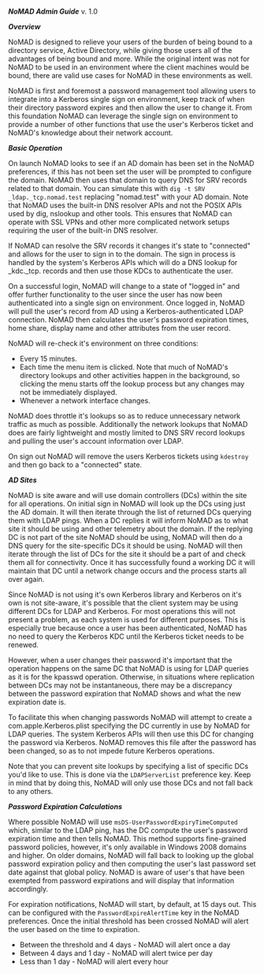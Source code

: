 ***NoMAD Admin Guide***
v. 1.0

***Overview***

NoMAD is designed to relieve your users of the burden of being bound to a directory service, Active Directory, while giving those users all of the advantages of being bound and more. While the original intent was not for NoMAD to be used in an environment where the client machines would be bound, there are valid use cases for NoMAD in these environments as well.

NoMAD is first and foremost a password management tool allowing users to integrate into a Kerberos single sign on environment, keep track of when their directory password expires and then allow the user to change it. From this foundation NoMAD can leverage the single sign on environment to provide a number of other functions that use the user's Kerberos ticket and NoMAD's knowledge about their network account.

***Basic Operation***

On launch NoMAD looks to see if an AD domain has been set in the NoMAD preferences, if this has not been set the user will be prompted to configure the domain. NoMAD then uses that domain to query DNS for SRV records related to that domain. You can simulate this with ```dig -t SRV _ldap._tcp.nomad.test``` replacing "nomad.test" with your AD domain. Note that NoMAD uses the built-in DNS resolver APIs and not the POSIX APIs used by dig, nslookup and other tools. This ensures that NoMAD can operate with SSL VPNs and other more complicated network setups requiring the user of the built-in DNS resolver.

If NoMAD can resolve the SRV records it changes it's state to "connected" and allows for the user to sign in to the domain. The sign in process is handled by the system's Kerberos APIs which will do a DNS lookup for _kdc._tcp. records and then use those KDCs to authenticate the user.

On a successful login, NoMAD will change to a state of "logged in" and offer further functionality to the user since the user has now been authenticated into a single sign on environment. Once logged in, NoMAD will pull the user's record from AD using a Kerberos-authenticated LDAP connection. NoMAD then calculates the user's password expiration times, home share, display name and other attributes from the user record.

NoMAD will re-check it's environment on three conditions:
- Every 15 minutes.
- Each time the menu item is clicked. Note that much of NoMAD's directory lookups and other activities happen in the background, so clicking the menu starts off the lookup process but any changes may not be immediately displayed.
- Whenever a network interface changes.

NoMAD does throttle it's lookups so as to reduce unnecessary network traffic as much as possible. Additionally the network lookups that NoMAD does are fairly lightweight and mostly limited to DNS SRV record lookups and pulling the user's account information over LDAP.

On sign out NoMAD will remove the users Kerberos tickets using ```kdestroy``` and then go back to a "connected" state.

***AD Sites***

NoMAD is site aware and will use domain controllers (DCs) within the site for all operations. On initial sign in NoMAD will look up the DCs using just the AD domain. It will then iterate through the list of returned DCs querying them with LDAP pings. When a DC replies it will inform NoMAD as to what site it should be using and other telemetry about the domain. If the replying DC is not part of the site NoMAD should be using, NoMAD will then do a DNS query for the site-specific DCs it should be using. NoMAD will then iterate through the list of DCs for the site it should be a part of and check them all for connectivity. Once it has successfully found a working DC it will maintain that DC until a network change occurs and the process starts all over again.

Since NoMAD is not using it's own Kerberos library and Kerberos on it's own is not site-aware, it's possible that the client system may be using different DCs for LDAP and Kerberos. For most operations this will not present a problem, as each system is used for different purposes. This is especially true because once a user has been authenticated, NoMAD has no need to query the Kerberos KDC until the Kerberos ticket needs to be renewed.

 However, when a user changes their password it's important that the operation happens on the same DC that NoMAD is using for LDAP queries as it is for the kpasswd operation. Otherwise, in situations where replication between DCs may not be instantaneous, there may be a discrepancy between the password expiration that NoMAD shows and what the new expiration date is.

To facilitate this when changing passwords NoMAD will attempt to create a com.apple.Kerberos.plist specifying the DC currently in use by NoMAD for LDAP queries. The system Kerberos APIs will then use this DC for changing the password via Kerberos. NoMAD removes this file after the password has been changed, so as to not impede future Kerberos operations.

Note that you can prevent site lookups by specifying a list of specific DCs you'd like to use. This is done via the ```LDAPServerList``` preference key. Keep in mind that by doing this, NoMAD will only use those DCs and not fall back to any others.

***Password Expiration Calculations***

Where possible NoMAD will use ```msDS-UserPasswordExpiryTimeComputed``` which, similar to the LDAP ping, has the DC compute the user's password expiration time and then tells NoMAD. This method supports fine-grained password policies, however, it's only available in Windows 2008 domains and higher. On older domains, NoMAD will fall back to looking up the global password expiration policy and then computing the user's last password set date against that global policy. NoMAD is aware of user's that have been exempted from password expirations and will display that information accordingly.

For expiration notifications, NoMAD will start, by default, at 15 days out. This can be configured with the ```PasswordExpireAlertTime``` key in the NoMAD preferences. Once the initial threshold has been crossed NoMAD will alert the user based on the time to expiration.
- Between the threshold and 4 days - NoMAD will alert once a day
- Between 4 days and 1 day - NoMAD will alert twice per day
- Less than 1 day - NoMAD will alert every hour


